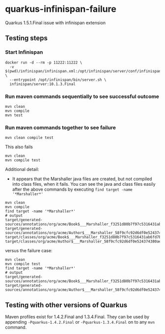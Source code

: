 # quarkus-infinispan-failure

Quarkus 1.5.1.Final issue with infinispan extension

## Testing steps

### Start Infinispan

```
docker run -d --rm -p 11222:11222 \
  -v $(pwd)/infinispan/infinispan.xml:/opt/infinispan/server/conf/infinispan.xml \
  --entrypoint /opt/infinispan/bin/server.sh \
  infinispan/server:10.1.3.Final
```

### Run maven commands sequentially to see successful outcome

```
mvn clean
mvn compile
mvn test
```

### Run maven commands together to see failure

```
mvn clean compile test
```

This also fails
```
mvn clean
mvn compile test
```

Additional detail:
* It appears that the Marshaller java files are created, but not compiled into class files, when it fails. You can see the java and class files easily after the above commands by executing `find target -name '*Marshaller*'`

```
mvn clean
mvn compile
find target -name '*Marshaller*'
# output
target/generated-sources/annotations/org/acme/Book$___Marshaller_f3251d80b7f97c5316431ab6fd7b3cce42c9d8c8189856dba3e3f2c585f19c79.java
target/generated-sources/annotations/org/acme/Author$___Marshaller_58f9cfc92d6df0e524374380ae551ca945f9755247b3ced4618717b9b7152c47.java
target/classes/org/acme/Book$___Marshaller_f3251d80b7f97c5316431ab6fd7b3cce42c9d8c8189856dba3e3f2c585f19c79.class
target/classes/org/acme/Author$___Marshaller_58f9cfc92d6df0e524374380ae551ca945f9755247b3ced4618717b9b7152c47.class
```
versus the failure case:
```
mvn clean
mvn compile test
find target -name '*Marshaller*'
# output
target/generated-sources/annotations/org/acme/Book$___Marshaller_f3251d80b7f97c5316431ab6fd7b3cce42c9d8c8189856dba3e3f2c585f19c79.java
target/generated-sources/annotations/org/acme/Author$___Marshaller_58f9cfc92d6df0e524374380ae551ca945f9755247b3ced4618717b9b7152c47.java
```

## Testing with other versions of Quarkus

Maven profiles exist for 1.4.2.Final and 1.3.4.Final. They can be used by appending `-Pquarkus-1.4.2.Final` or `-Pquarkus-1.3.4.Final` on to any `mvn` command.
